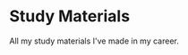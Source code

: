 <h1> Study Materials </h1>
All my study materials I've made in my career.

<script type='text/javascript' src='https://storage.ko-fi.com/cdn/widget/Widget_2.js'></script><script type='text/javascript'>kofiwidget2.init('Support Me on Ko-fi', '#29abe0', 'W7W4DYKZJ');kofiwidget2.draw();</script> 
